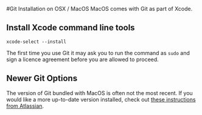 #Git Installation on OSX / MacOS
MacOS comes with Git as part of Xcode.

## Install Xcode command line tools
```
xcode-select --install
```

The first time you use Git it may ask you to run the command as `sudo`
and sign a licence agreement before you are allowed to proceed.

## Newer Git Options
The version of Git bundled with MacOS is often not the most recent.
If you would like a more up-to-date version installed, check out
[these instructions from Atlassian](https://www.atlassian.com/git/tutorials/install-git/mac-os-x).
